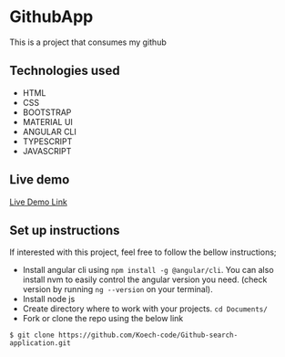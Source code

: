 # GithubApp

This is a project that consumes my github

## Technologies used

- HTML
- CSS 
- BOOTSTRAP
- MATERIAL UI
- ANGULAR CLI
- TYPESCRIPT
- JAVASCRIPT

## Live demo

[Live Demo Link]( https://Koech-code.github.io/Github-search-application/)

## Set up instructions

If interested with this project, feel free to follow the bellow instructions;
- Install angular cli using `npm install -g @angular/cli`.
  You can also install nvm to easily control the angular version you need.
  (check version by running `ng --version` on your terminal).
- Install node js 
- Create directory where to work with your projects. 
  `cd Documents/`
- Fork or clone the repo using the below link

```
$ git clone https://github.com/Koech-code/Github-search-application.git

```
